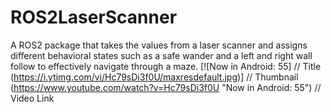 # ROS2LaserScanner
A ROS2 package that takes the values from a laser scanner and assigns different behavioral states such as a safe wander and a left and right wall follow to effectively navigate through a maze.
[![Now in Android: 55]          // Title
(https://i.ytimg.com/vi/Hc79sDi3f0U/maxresdefault.jpg)] // Thumbnail
(https://www.youtube.com/watch?v=Hc79sDi3f0U "Now in Android: 55")    // Video Link
